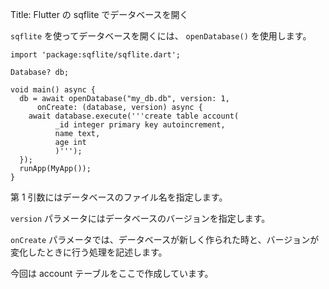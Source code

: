 Title: Flutter の sqflite でデータベースを開く

`sqflite` を使ってデータベースを開くには、 `openDatabase()` を使用します。

```
import 'package:sqflite/sqflite.dart';

Database? db;

void main() async {
  db = await openDatabase("my_db.db", version: 1,
      onCreate: (database, version) async {
    await database.execute('''create table account(
          _id integer primary key autoincrement,
          name text,
          age int
          )''');
  });
  runApp(MyApp());
}
```

第 1 引数にはデータベースのファイル名を指定します。

`version` パラメータにはデータベースのバージョンを指定します。

`onCreate` パラメータでは、データベースが新しく作られた時と、バージョンが変化したときに行う処理を記述します。

今回は account テーブルをここで作成しています。
